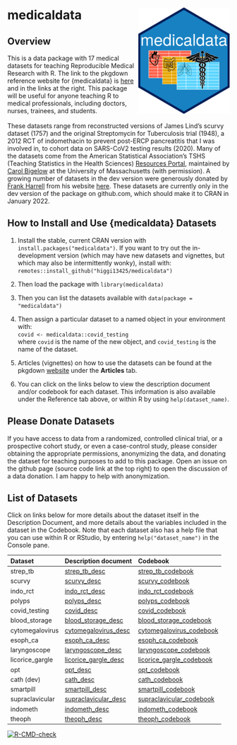 
<!-- README.md is generated from README.Rmd. Please edit that file -->

# medicaldata <img src='man/figures/hex-medicaldata.png' align="right" height="240">

## Overview

This is a data package with 17 medical datasets for teaching
Reproducible Medical Research with R. The link to the pkgdown reference
website for {medicaldata} is
[here](https://higgi13425.github.io/medicaldata/) and in the links at
the right. This package will be useful for anyone teaching R to medical
professionals, including doctors, nurses, trainees, and students. <br>
<br> These datasets range from reconstructed versions of James Lind’s
scurvy dataset (1757) and the original Streptomycin for Tuberculosis
trial (1948), a 2012 RCT of indomethacin to prevent post-ERCP
pancreatitis that I was involved in, to cohort data on SARS-CoV2 testing
results (2020). Many of the datasets come from the American Statistical
Association’s TSHS (Teaching Statistics in the Health Sciences)
[Resources Portal](https://www.causeweb.org/tshs/category/dataset/),
maintained by [Carol
Bigelow](https://www.umass.edu/sphhs/person/carol-bigelow) at the
University of Massachusetts (with permission). A growing number of
datasets in the dev version were generously donated by [Frank
Harrell](https://www.fharrell.com) from his website
[here](https://hbiostat.org/data/). These datasets are currently only in
the dev version of the package on github.com, which should make it to
CRAN in January 2022.

## How to Install and Use {medicaldata} Datasets

1.  Install the stable, current CRAN version with
    `install.packages("medicaldata")`. If you want to try out the
    in-development version (which may have new datasets and vignettes,
    but which may also be intermittently wonky), install with:
    `remotes::install_github("higgi13425/medicaldata")`

2.  Then load the package with `library(medicaldata)`

3.  Then you can list the datasets available with
    `data(package = "medicaldata")`

4.  Then assign a particular dataset to a named object in your
    environment with: <br> `covid <- medicaldata::covid_testing` <br>
    where `covid` is the name of the new object, and `covid_testing` is
    the name of the dataset.<br>

5.  Articles (vignettes) on how to use the datasets can be found at the
    pkgdown [website](https://higgi13425.github.io/medicaldata/) under
    the **Articles** tab.

6.  You can click on the links below to view the description document
    and/or codebook for each dataset. This information is also available
    under the Reference tab above, or within R by using
    `help(dataset_name)`. <br>

## Please Donate Datasets

If you have access to data from a randomized, controlled clinical trial,
or a prospective cohort study, or even a case-control study, please
consider obtaining the appropriate permissions, anonymizing the data,
and donating the dataset for teaching purposes to add to this package.
Open an issue on the github page (source code link at the top right) to
open the discussion of a data donation. I am happy to help with
anonymization.

## List of Datasets

Click on links below for more details about the dataset itself in the
Description Document, and more details about the variables included in
the dataset in the Codebook. Note that each dataset also has a help file
that you can use within R or RStudio, by entering `help("dataset_name")`
in the Console pane.

| Dataset         | Description document                                                                                                                          | Codebook                                                                                                                                         |
|:----------------|:----------------------------------------------------------------------------------------------------------------------------------------------|:-------------------------------------------------------------------------------------------------------------------------------------------------|
| strep_tb        | [strep_tb_desc](https://htmlpreview.github.io/?https://github.com/higgi13425/medicaldata/blob/master/man/description_docs/strep_tb_desc.html) | [strep_tb_codebook](https://htmlpreview.github.io/?https://github.com/higgi13425/medicaldata/blob/master/man/codebooks/strep_tb_codebook.html)   |
| scurvy          | [scurvy_desc](https://htmlpreview.github.io/?https://github.com/higgi13425/medicaldata/blob/master/man/description_docs/scurvy_desc.html)     | [scurvy_codebook](https://htmlpreview.github.io/?https://github.com/higgi13425/medicaldata/blob/master/man/codebooks/scurvy_codebook.html)       |
| indo_rct        | [indo_rct_desc](https://htmlpreview.github.io/?https://github.com/higgi13425/medicaldata/blob/master/man/description_docs/indo_rct_desc.html) | [indo_rct_codebook](https://htmlpreview.github.io/?https://github.com/higgi13425/medicaldata/blob/master/man/codebooks/indo_rct_codebook.html)   |
| polyps          | [polyps_desc](https://htmlpreview.github.io/?https://github.com/higgi13425/medicaldata/blob/master/man/description_docs/polyps_desc.html)     | [polyps_codebook](https://htmlpreview.github.io/?https://github.com/higgi13425/medicaldata/blob/master/man/codebooks/polyps_codebook.html)       |
| covid_testing   | [covid_desc](https://htmlpreview.github.io/?https://github.com/higgi13425/medicaldata/blob/master/man/description_docs/covid_desc.html)       | [covid_codebook](https://htmlpreview.github.io/?https://github.com/higgi13425/medicaldata/blob/master/man/codebooks/covid_testing_codebook.html) |
| blood_storage   | [blood_storage_desc](https://www.causeweb.org/tshs/datasets/Blood%20Storage%20Dataset%20Introduction.pdf)                                     | [blood_storage_codebook](https://www.causeweb.org/tshs/datasets/Blood%20Storage%20Data%20Dictionary.pdf)                                         |
| cytomegalovirus | [cytomegalovirus_desc](https://www.causeweb.org/tshs/datasets/Cytomegalovirus%20Dataset%20Introduction.pdf)                                   | [cytomegalovirus_codebook](https://www.causeweb.org/tshs/datasets/Cytomegalovirus%20Data%20Dictionary.pdf)                                       |
| esoph_ca        | [esoph_ca_desc](https://htmlpreview.github.io/?https://github.com/higgi13425/medicaldata/blob/master/man/description_docs/esoph_ca_desc.html) | [esoph_ca_codebook](https://htmlpreview.github.io/?https://github.com/higgi13425/medicaldata/blob/master/man/codebooks/esoph_ca_codebook.html)   |
| laryngoscope    | [laryngoscope_desc](https://www.causeweb.org/tshs/datasets/Laryngoscope%20Dataset%20Introduction.pdf)                                         | [laryngoscope_codebook](https://www.causeweb.org/tshs/datasets/Laryngoscope%20Data%20Dictionary.pdf)                                             |
| licorice_gargle | [licorice_gargle_desc](https://www.causeweb.org/tshs/datasets/Licorice%20Gargle%20Dataset%20Introduction.pdf)                                 | [licorice_gargle_codebook](https://www.causeweb.org/tshs/datasets/Licorice%20Gargle%20Data%20Dictionary.pdf)                                     |
| opt             | [opt_desc](https://www.causeweb.org/tshs/datasets/OPT_Dataset_Introduction.pdf)                                                               | [opt_codebook](https://www.causeweb.org/tshs/datasets/OPT_Data_Dictionary.pdf)                                                                   |
| cath (dev)      | [cath_desc](https://htmlpreview.github.io/?https://github.com/higgi13425/medicaldata/blob/master/man/description_docs/cath_desc.html)         | [cath_codebook](https://htmlpreview.github.io/?https://github.com/higgi13425/medicaldata/blob/master/man/codebooks/cath_codebook.html)           |
| smartpill       | [smartpill_desc](https://www.causeweb.org/tshs/datasets/Smart%20Pill%20Dataset%20Introduction.pdf)                                            | [smartpill_codebook](https://www.causeweb.org/tshs/datasets/Smart%20Pill%20Data%20Dictionary.pdf)                                                |
| supraclavicular | [supraclavicular_desc](https://www.causeweb.org/tshs/datasets/Supraclavicular%20Dataset%20Introduction.pdf)                                   | [supraclavicular_codebook](https://www.causeweb.org/tshs/datasets/Supraclavicular%20Data%20Dictionary.pdf)                                       |
| indometh        | [indometh_desc](https://htmlpreview.github.io/?https://github.com/higgi13425/medicaldata/blob/master/man/description_docs/indometh_desc.html) | [indometh_codebook](https://htmlpreview.github.io/?https://github.com/higgi13425/medicaldata/blob/master/man/codebooks/indometh_codebook.html)   |
| theoph          | [theoph_desc](https://htmlpreview.github.io/?https://github.com/higgi13425/medicaldata/blob/master/man/description_docs/theoph_desc.html)     | [theoph_codebook](https://htmlpreview.github.io/?https://github.com/higgi13425/medicaldata/blob/master/man/codebooks/theoph_codebook.html)       |

<!-- badges: start -->

[![R-CMD-check](https://github.com/higgi13425/medicaldata/workflows/R-CMD-check/badge.svg)](https://github.com/higgi13425/medicaldata/actions)
<!-- badges: end -->
